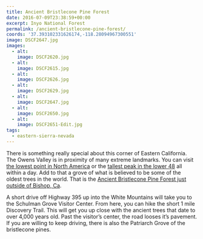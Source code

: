 ```yaml
---
title: Ancient Bristlecone Pine Forest
date: 2016-07-09T23:38:59+00:00
excerpt: Inyo National Forest
permalink: /ancient-bristlecone-pine-forest/
coords: '37.393102331626174,-118.28094967300551'
image: DSCF2647.jpg
images:
  - alt: 
    image: DSCF2620.jpg
  - alt: 
    image: DSCF2615.jpg
  - alt: 
    image: DSCF2626.jpg
  - alt: 
    image: DSCF2629.jpg
  - alt: 
    image: DSCF2647.jpg
  - alt: 
    image: DSCF2650.jpg
  - alt: 
    image: DSCF2651-Edit.jpg
tags:
  - eastern-sierra-nevada
---
```

There is something really special about this corner of Eastern California. The Owens Valley is in proximity of many extreme landmarks. You can visit <a href="http://trailcoffee.net/places/death-valley/">the lowest point in North America</a> or the <a href="https://www.instagram.com/p/BGLAV4fKv-f/">tallest peak in the lower 48</a> all within a day. Add to that a grove of what is believed to be some of the oldest trees in the world. That is the <a href="http://www.fs.usda.gov/detail/inyo/specialplaces/?cid=stelprdb5129900">Ancient Bristlecone Pine Forest just outside of Bishop, Ca</a>.

A short drive off Highway 395 up into the White Mountains will take you to the Schulman Grove Visitor Center. From here, you can hike the short 1 mile Discovery Trail. This will get you up close with the ancient trees that date to over 4,000 years old. Past the visitor’s center, the road looses it’s pavement. If you are willing to keep driving, there is also the Patriarch Grove of the bristlecone pines.

